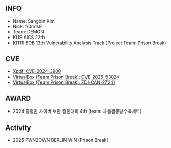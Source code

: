 ## INFO ##
* Name: Sangbin Kim
* Nick: fr0m1s9
* Team: DEMON
* KUS AICS 22th
* KITRI BOB 13th Vulnerability Analysis Track (Project Team: Prison Break)

## CVE ##
* [Xpdf: CVE-2024-3900](https://www.xpdfreader.com/security-bug/CVE-2024-3900.html)
* [VirtualBox (Team Prison Break): CVE-2025-53024](https://www.oracle.com/security-alerts/cpujul2025.html)
* [VirtualBox (Team Prison Break): ZDI-CAN-27241](https://www.zerodayinitiative.com/advisories/upcoming/)

## AWARD ##
* 2024 충청권 사이버 보안 경진대회 4th (team: 차돌짬뽕탕수육세트)

## Activity ##
* 2025 PWN2OWN BERLIN WIN (Prison Break)
